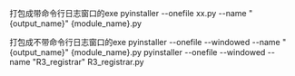 打包成带命令行日志窗口的exe
pyinstaller --onefile xx.py --name "{output_name}" {module_name}.py

打包成不带命令行日志窗口的exe
pyinstaller --onefile --windowed --name "{output_name}" {module_name}.py
pyinstaller --onefile --windowed --name "R3_registrar" R3_registrar.py